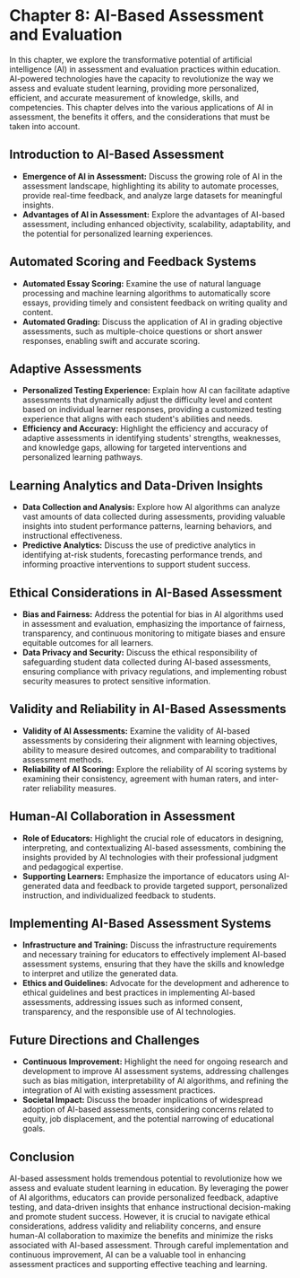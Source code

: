 Chapter 8: AI-Based Assessment and Evaluation
=============================================

In this chapter, we explore the transformative potential of artificial intelligence (AI) in assessment and evaluation practices within education. AI-powered technologies have the capacity to revolutionize the way we assess and evaluate student learning, providing more personalized, efficient, and accurate measurement of knowledge, skills, and competencies. This chapter delves into the various applications of AI in assessment, the benefits it offers, and the considerations that must be taken into account.

Introduction to AI-Based Assessment
-----------------------------------

* **Emergence of AI in Assessment:** Discuss the growing role of AI in the assessment landscape, highlighting its ability to automate processes, provide real-time feedback, and analyze large datasets for meaningful insights.
* **Advantages of AI in Assessment:** Explore the advantages of AI-based assessment, including enhanced objectivity, scalability, adaptability, and the potential for personalized learning experiences.

Automated Scoring and Feedback Systems
--------------------------------------

* **Automated Essay Scoring:** Examine the use of natural language processing and machine learning algorithms to automatically score essays, providing timely and consistent feedback on writing quality and content.
* **Automated Grading:** Discuss the application of AI in grading objective assessments, such as multiple-choice questions or short answer responses, enabling swift and accurate scoring.

Adaptive Assessments
--------------------

* **Personalized Testing Experience:** Explain how AI can facilitate adaptive assessments that dynamically adjust the difficulty level and content based on individual learner responses, providing a customized testing experience that aligns with each student's abilities and needs.
* **Efficiency and Accuracy:** Highlight the efficiency and accuracy of adaptive assessments in identifying students' strengths, weaknesses, and knowledge gaps, allowing for targeted interventions and personalized learning pathways.

Learning Analytics and Data-Driven Insights
-------------------------------------------

* **Data Collection and Analysis:** Explore how AI algorithms can analyze vast amounts of data collected during assessments, providing valuable insights into student performance patterns, learning behaviors, and instructional effectiveness.
* **Predictive Analytics:** Discuss the use of predictive analytics in identifying at-risk students, forecasting performance trends, and informing proactive interventions to support student success.

Ethical Considerations in AI-Based Assessment
---------------------------------------------

* **Bias and Fairness:** Address the potential for bias in AI algorithms used in assessment and evaluation, emphasizing the importance of fairness, transparency, and continuous monitoring to mitigate biases and ensure equitable outcomes for all learners.
* **Data Privacy and Security:** Discuss the ethical responsibility of safeguarding student data collected during AI-based assessments, ensuring compliance with privacy regulations, and implementing robust security measures to protect sensitive information.

Validity and Reliability in AI-Based Assessments
------------------------------------------------

* **Validity of AI Assessments:** Examine the validity of AI-based assessments by considering their alignment with learning objectives, ability to measure desired outcomes, and comparability to traditional assessment methods.
* **Reliability of AI Scoring:** Explore the reliability of AI scoring systems by examining their consistency, agreement with human raters, and inter-rater reliability measures.

Human-AI Collaboration in Assessment
------------------------------------

* **Role of Educators:** Highlight the crucial role of educators in designing, interpreting, and contextualizing AI-based assessments, combining the insights provided by AI technologies with their professional judgment and pedagogical expertise.
* **Supporting Learners:** Emphasize the importance of educators using AI-generated data and feedback to provide targeted support, personalized instruction, and individualized feedback to students.

Implementing AI-Based Assessment Systems
----------------------------------------

* **Infrastructure and Training:** Discuss the infrastructure requirements and necessary training for educators to effectively implement AI-based assessment systems, ensuring that they have the skills and knowledge to interpret and utilize the generated data.
* **Ethics and Guidelines:** Advocate for the development and adherence to ethical guidelines and best practices in implementing AI-based assessments, addressing issues such as informed consent, transparency, and the responsible use of AI technologies.

Future Directions and Challenges
--------------------------------

* **Continuous Improvement:** Highlight the need for ongoing research and development to improve AI assessment systems, addressing challenges such as bias mitigation, interpretability of AI algorithms, and refining the integration of AI with existing assessment practices.
* **Societal Impact:** Discuss the broader implications of widespread adoption of AI-based assessments, considering concerns related to equity, job displacement, and the potential narrowing of educational goals.

Conclusion
----------

AI-based assessment holds tremendous potential to revolutionize how we assess and evaluate student learning in education. By leveraging the power of AI algorithms, educators can provide personalized feedback, adaptive testing, and data-driven insights that enhance instructional decision-making and promote student success. However, it is crucial to navigate ethical considerations, address validity and reliability concerns, and ensure human-AI collaboration to maximize the benefits and minimize the risks associated with AI-based assessment. Through careful implementation and continuous improvement, AI can be a valuable tool in enhancing assessment practices and supporting effective teaching and learning.
